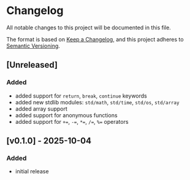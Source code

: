 # Changelog

All notable changes to this project will be documented in this file.

The format is based on [Keep a Changelog](https://keepachangelog.com/en/1.0.0/),
and this project adheres to [Semantic Versioning](https://semver.org/spec/v2.0.0.html).

## [Unreleased]

### Added

- added support for `return`, `break`, `continue` keywords
- added new stdlib modules: `std/math`, `std/time`, `std/os`, `std/array`
- added array support
- added support for anonymous functions
- added support for `+=`, `-=`, `*=`, `/=`, `%=` operators

## [v0.1.0] - 2025-10-04

### Added

- initial release
